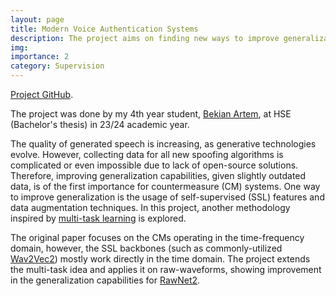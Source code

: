 ```yaml
---
layout: page
title: Modern Voice Authentication Systems
description: The project aims on finding new ways to improve generalization of countermeasure systems.
img:
importance: 2
category: Supervision
---
```


[Project GitHub](https://github.com/Torrentov/ASVspoof_AMTL).

The project was done by my 4th year student, [Bekian Artem](https://github.com/Torrentov/), at HSE (Bachelor's thesis) in 23/24 academic year. 

The quality of generated speech is increasing, as generative technologies evolve. However, collecting data for all new spoofing algorithms is complicated or even impossible due to lack of open-source solutions. Therefore, improving generalization capabilities, given slightly outdated data, is of the first importance for countermeasure (CM) systems. One way to improve generalization is the usage of self-supervised (SSL) features and data augmentation techniques. In this project, another methodology inspired by [multi-task learning](https://ieeexplore.ieee.org/document/9746059) is explored.

The original paper focuses on the CMs operating in the time-frequency domain, however, the SSL backbones (such as commonly-utilized [Wav2Vec2](https://arxiv.org/abs/2006.11477)) mostly work directly in the time domain. The project extends the multi-task idea and applies it on raw-waveforms, showing improvement in the generalization capabilities for [RawNet2](https://arxiv.org/abs/2011.01108).